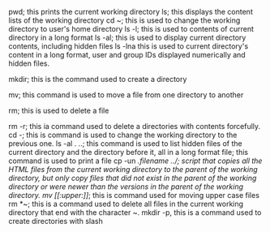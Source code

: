 pwd; this prints the current working directory
ls; this displays the content lists of the working directory
cd ~; this is used to change the working directory to user's home directory
ls -l; this is used to contents of current directory in a long format
ls -al; this is used to display current directory contents, including hidden files
ls -lna this is used to current directory's content in a long format, user and group IDs displayed numerically
and hidden files.

mkdir; this is the command used to create a directory

mv; this command is used to move a file from one directory to another

rm; this is used to delete a file

rm -r; this ia command used to delete a directories with contents forcefully.
cd -; this is command is used to change the working directory to the previous one.
ls -al . ..; this command is used to list hidden files of the current directory and the directory before it, all in a long format
file; this command is used to print a file
cp -un *.filename ../;  script that copies all the HTML files from the current working directory to the parent of the working directory, but only copy files that did not exist in the parent of the working directory or were newer than the versions in the parent of the working directory.
mv [[:upper:]]*; this is command used for moving upper case files
rm *~; this is a command used to delete all files in the current working directory that end with the character ~.
mkdir -p, this is a command used to create directories with slash 
